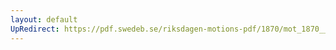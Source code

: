 ```yaml
---
layout: default
UpRedirect: https://pdf.swedeb.se/riksdagen-motions-pdf/1870/mot_1870__ak__00050.pdf
---
```

